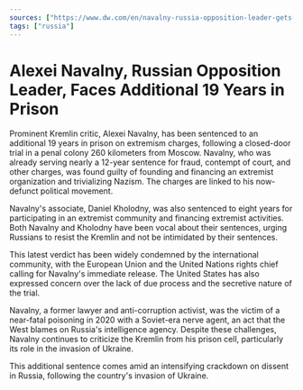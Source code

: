 ```yaml
---
sources: ["https://www.dw.com/en/navalny-russia-opposition-leader-gets-19-more-years-in-jail/a-66437898", "https://edition.cnn.com/2023/08/04/europe/navalny-extremism-trial-verdict-russia-intl/index.html"]
tags: ["russia"]
---
```

# Alexei Navalny, Russian Opposition Leader, Faces Additional 19 Years in Prison

Prominent Kremlin critic, Alexei Navalny, has been sentenced to an additional 19 years in prison on extremism charges, following a closed-door trial in a penal colony 260 kilometers from Moscow. Navalny, who was already serving nearly a 12-year sentence for fraud, contempt of court, and other charges, was found guilty of founding and financing an extremist organization and trivializing Nazism. The charges are linked to his now-defunct political movement.

Navalny's associate, Daniel Kholodny, was also sentenced to eight years for participating in an extremist community and financing extremist activities. Both Navalny and Kholodny have been vocal about their sentences, urging Russians to resist the Kremlin and not be intimidated by their sentences.

This latest verdict has been widely condemned by the international community, with the European Union and the United Nations rights chief calling for Navalny's immediate release. The United States has also expressed concern over the lack of due process and the secretive nature of the trial.

Navalny, a former lawyer and anti-corruption activist, was the victim of a near-fatal poisoning in 2020 with a Soviet-era nerve agent, an act that the West blames on Russia's intelligence agency. Despite these challenges, Navalny continues to criticize the Kremlin from his prison cell, particularly its role in the invasion of Ukraine.

This additional sentence comes amid an intensifying crackdown on dissent in Russia, following the country's invasion of Ukraine.